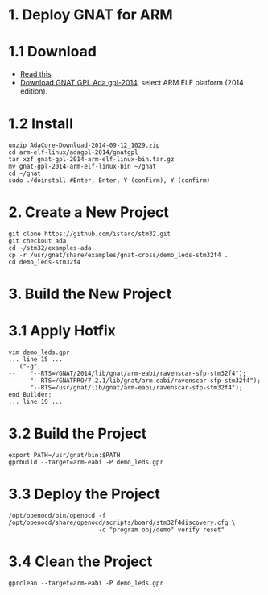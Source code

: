 # 1. Deploy GNAT for ARM
# 1.1 Download

- [Read this](http://www.adacore.com/press/gnat-gpl-for-bare-board-arm/)
- [Download GNAT GPL Ada gpl-2014](http://libre.adacore.com/download/configurations), select ARM ELF platform (2014 edition).

# 1.2 Install

    unzip AdaCore-Download-2014-09-12_1029.zip
    cd arm-elf-linux/adagpl-2014/gnatgpl
    tar xzf gnat-gpl-2014-arm-elf-linux-bin.tar.gz
    mv gnat-gpl-2014-arm-elf-linux-bin ~/gnat
    cd ~/gnat
    sudo ./doinstall #Enter, Enter, Y (confirm), Y (confirm)
    
# 2. Create a New Project

    git clone https://github.com/istarc/stm32.git
    git checkout ada
    cd ~/stm32/examples-ada
    cp -r /usr/gnat/share/examples/gnat-cross/demo_leds-stm32f4 .
    cd demo_leds-stm32f4

# 3. Build the New Project
# 3.1 Apply Hotfix

    vim demo_leds.gpr
    ... line 15 ...
       ("-g",
    --    "--RTS=/GNAT/2014/lib/gnat/arm-eabi/ravenscar-sfp-stm32f4");
    --    "--RTS=/GNATPRO/7.2.1/lib/gnat/arm-eabi/ravenscar-sfp-stm32f4");
          "--RTS=/usr/gnat/lib/gnat/arm-eabi/ravenscar-sfp-stm32f4");
    end Builder;
    ... line 19 ...

# 3.2 Build the Project

    export PATH=/usr/gnat/bin:$PATH
    gprbuild --target=arm-eabi -P demo_leds.gpr

# 3.3 Deploy the Project

    /opt/openocd/bin/openocd -f /opt/openocd/share/openocd/scripts/board/stm32f4discovery.cfg \
                             -c "program obj/demo" verify reset"

# 3.4 Clean the Project

    gprclean --target=arm-eabi -P demo_leds.gpr
